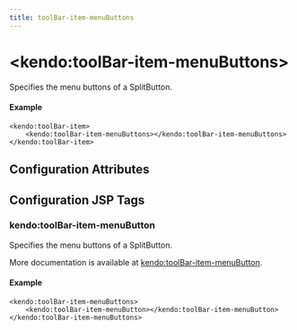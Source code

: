 ```yaml
---
title: toolBar-item-menuButtons
---
```


# \<kendo:toolBar-item-menuButtons\>

Specifies the menu buttons of a SplitButton.

#### Example
    <kendo:toolBar-item>
        <kendo:toolBar-item-menuButtons></kendo:toolBar-item-menuButtons>
    </kendo:toolBar-item>

## Configuration Attributes


##  Configuration JSP Tags

### kendo:toolBar-item-menuButton

Specifies the menu buttons of a SplitButton.

More documentation is available at [kendo:toolBar-item-menuButton](/kendo-ui/api/wrappers/jsp/toolbar/item-menubutton).

#### Example

    <kendo:toolBar-item-menuButtons>
        <kendo:toolBar-item-menuButton></kendo:toolBar-item-menuButton>
    </kendo:toolBar-item-menuButtons>

